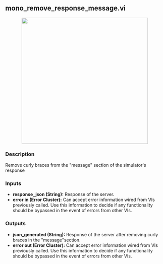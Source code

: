 ## mono_remove_response_message.vi
<p align="center">
<img src="https://github.com/monoDriveIO/documentation/raw/master/WikiPhotos/LV_client/utilities/mono__remove__response__messagec.png" width="400"  />
</p>

### Description 
Remove curly braces from the "message" section of the simulator's response

### Inputs

- **response_json (String):** Response of the server.
- **error in (Error Cluster):** Can accept error information wired from VIs previously called. Use this information to decide if any functionality should be bypassed in the event of errors from other VIs.


### Outputs
 
- **json_generated (String):** Response of the server after removing curly braces in the "message"section.
- **error out (Error Cluster):** Can accept error information wired from VIs previously called. Use this information to decide if any functionality should be bypassed in the event of errors from other VIs.
